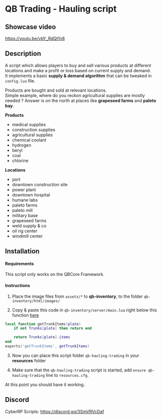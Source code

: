 QB Trading - Hauling script
===========================

## Showcase video
https://youtu.be/vbY_RdQt1n8

## Description

A script which allows players to buy and sell various products at different locations and make a profit or loss based on current supply and demand.  
It implements a basic **supply & demand algorithm** that can be tweaked in `config.lua` file.

Products are bought and sold at relevant locations.  
Simple example, where do you reckon agricultural supplies are mostly needed ? Answer is on the north at places like **grapeseed farms** and **paleto bay**.

**Products**

- medical supplies
- construction supplies
- agricultural supplies
- chemical coolant
- hydrogen
- beryl
- coal
- chlorine

**Locations**

- port
- downtown construction site
- power plant
- downtown hospital
- humane labs
- paleto farms
- paleto mill
- military base
- grapeseed farms
- weld supply & co
- oil rig center
- windmill center


## Installation

#### Requirements

This script only works on the QBCore Framework.


#### Instructions


1. Place the image files from `assets/*` to **qb-inventory**, to the folder `qb-inventory/html/images/`

2. Copy & paste this code in `qb-inventory/server/main.lua` right below this function [here](https://github.com/qbcore-framework/qb-inventory/blob/main/server/main.lua#L1353)
```lua
local function getTrunkItems(plate)
	if not Trunks[plate] then return end

	return Trunks[plate].items
end
exports('getTrunkItems', getTrunkItems)
```

3. Now you can place this script folder `qb-hauling-trading` in your **resources** folder

4. Make sure that the `qb-hauling-trading` script is started, add `ensure qb-hauling-trading` line to `resources.cfg`.

At this point you should have it working.


## Discord
CyberRP Scripts: https://discord.gg/3SmVRVcDaf
